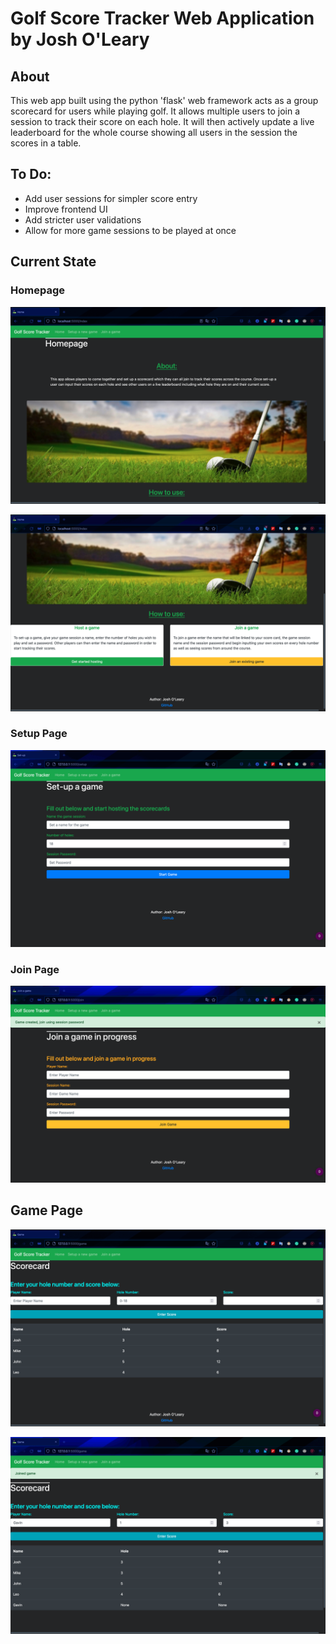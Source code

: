 # Golf Score Tracker Web Application by Josh O'Leary
## About
This web app built using the python 'flask' web framework acts as a group scorecard for users while playing golf. It allows multiple users to join a session to track their score on each hole. It will then actively update a live leaderboard for the whole course showing all users in the session the scores in a table.

## To Do:
- Add user sessions for simpler score entry
- Improve frontend UI
- Add stricter user validations
- Allow for more game sessions to be played at once

## Current State

### Homepage

![Home1](ss/index1.png)

![Home2](ss/index2.png)

### Setup Page

![Setup](ss/setup.png)

### Join Page

![Join](ss/join.png)

## Game Page

![Game1](ss/Game.png)

![Game2](ss/Game2.png)



